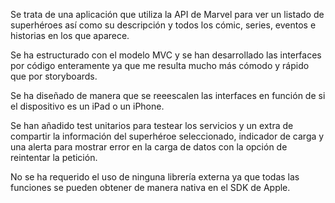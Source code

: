 Se trata de una aplicación que utiliza la API de Marvel para ver un 
listado de superhéroes así como su descripción y todos los cómic, series, 
eventos e historias en los que aparece.

Se ha estructurado con el modelo MVC y se han desarrollado las interfaces 
por código enteramente ya que me resulta mucho más cómodo y rápido que por 
storyboards.

Se ha diseñado de manera que se reeescalen las interfaces en función de si 
el dispositivo es un iPad o un iPhone.

Se han añadido test unitarios para testear los servicios y un extra de 
compartir la información del superhéroe seleccionado, indicador de carga 
y una alerta para mostrar error en la carga de datos con la opción de 
reintentar la petición.

No se ha requerido el uso de ninguna librería externa ya que todas las 
funciones se pueden obtener de manera nativa en el SDK de Apple.
